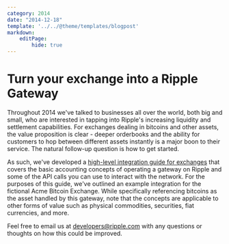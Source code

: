 ```yaml
---
category: 2014
date: "2014-12-18"
template: '../../@theme/templates/blogpost'
markdown:
    editPage:
        hide: true
---
```

# Turn your exchange into a Ripple Gateway

Throughout 2014 we've talked to businesses all over the world, both big and small, who are interested in tapping into Ripple's increasing liquidity and settlement capabilities. For exchanges dealing in bitcoins and other assets, the value proposition is clear - deeper orderbooks and the ability for customers to hop between different assets instantly is a major boon to their service. The natural follow-up question is how to get started.

As such, we've developed a [high-level integration guide for exchanges](https://ripple.com/files/exchange_to_ripple_gateway.pdf) that covers the basic accounting concepts of operating a gateway on Ripple and some of the API calls you can use to interact with the network. For the purposes of this guide, we've outlined an example integration for the fictional Acme Bitcoin Exchange. While specifically referencing bitcoins as the asset handled by this gateway, note that the concepts are applicable to other forms of value such as physical commodities, securities, fiat currencies, and more.

Feel free to email us at <developers@ripple.com> with any questions or thoughts on how this could be improved.

